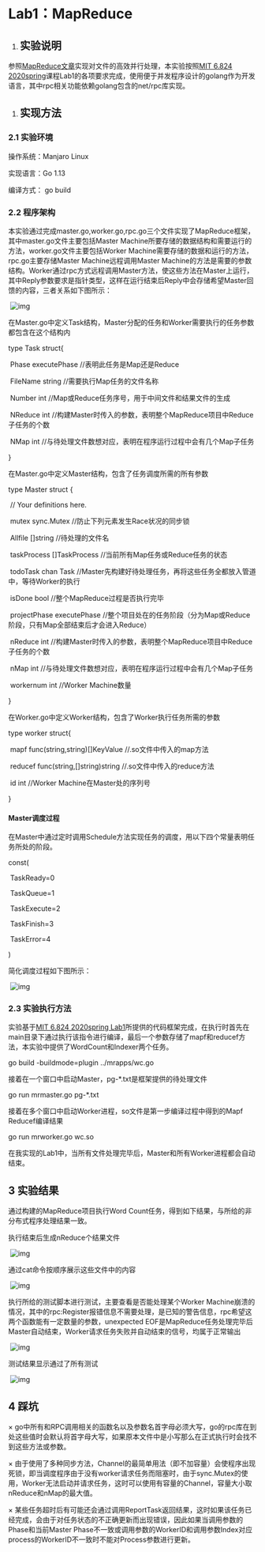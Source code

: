 # **Lab1：MapReduce**

1. ## **实验说明**

参照[MapReduce文章](http://research.google.com/archive/mapreduce-osdi04.pdf)实现对文件的高效并行处理，本实验按照[MIT 6.824 2020spring](http://nil.csail.mit.edu/6.824/2020/schedule.html)课程Lab1的各项要求完成，使用便于并发程序设计的golang作为开发语言，其中rpc相关功能依赖golang包含的net/rpc库实现。

1. ## **实现方法**

### **2.1 实验环境**

操作系统：Manjaro Linux

实现语言：Go 1.13

编译方式： go build

### **2.2 程序架构**

本实验通过完成master.go,worker.go,rpc.go三个文件实现了MapReduce框架，其中master.go文件主要包括Master Machine所要存储的数据结构和需要运行的方法，worker.go文件主要包括Worker Machine需要存储的数据和运行的方法，rpc.go主要存储Master Machine远程调用Master Machine的方法是需要的参数结构。Worker通过rpc方式远程调用Master方法，使这些方法在Master上运行，其中Reply参数要求是指针类型，这样在运行结束后Reply中会存储希望Master回馈的内容，三者关系如下图所示：

​                 ![img](https://docimg7.docs.qq.com/image/4ERnFWghOH2mxUw2f_Gyjw.png?w=746&h=464)        

在Master.go中定义Task结构，Master分配的任务和Worker需要执行的任务参数都包含在这个结构内

type Task struct{

​    Phase executePhase //表明此任务是Map还是Reduce

​    FileName string //需要执行Map任务的文件名称

​    Number int //Map或Reduce任务序号，用于中间文件和结果文件的生成

​    NReduce int //构建Master时传入的参数，表明整个MapReduce项目中Reduce子任务的个数

​    NMap int //与待处理文件数想对应，表明在程序运行过程中会有几个Map子任务

}

在Master.go中定义Master结构，包含了任务调度所需的所有参数

type Master struct {

​    // Your definitions here.

​    mutex sync.Mutex //防止下列元素发生Race状况的同步锁

​    Allfile []string //待处理的文件名

​    taskProcess []TaskProcess //当前所有Map任务或Reduce任务的状态

​    todoTask chan Task //Master先构建好待处理任务，再将这些任务全都放入管道中，等待Worker的执行

​    isDone bool //整个MapReduce过程是否执行完毕

​    projectPhase executePhase //整个项目处在的任务阶段（分为Map或Reduce阶段，只有Map全部结束后才会进入Reduce）

​    nReduce int //构建Master时传入的参数，表明整个MapReduce项目中Reduce子任务的个数

​    nMap int //与待处理文件数想对应，表明在程序运行过程中会有几个Map子任务

​    workernum int //Worker Machine数量

}

在Worker.go中定义Worker结构，包含了Worker执行任务所需的参数



type worker struct{

​    mapf func(string,string)[]KeyValue //.so文件中传入的map方法

​    reducef func(string,[]string)string //.so文件中传入的reduce方法

​    id int //Worker Machine在Master处的序列号

}

#### **Master调度过程**

在Master中通过定时调用Schedule方法实现任务的调度，用以下四个常量表明任务所处的阶段。

const(

​    TaskReady=0 

​    TaskQueue=1

​    TaskExecute=2

​    TaskFinish=3

​    TaskError=4 

)

简化调度过程如下图所示：

​                   ![img](https://docimg10.docs.qq.com/image/_OoZ0umJT7YvjFPB93Gaqg.png?w=593&h=212)        



### **2.3 实验执行方法**

实验基于[MIT 6.824 2020spring Lab1](http://nil.csail.mit.edu/6.824/2020/labs/lab-mr.html)所提供的代码框架完成，在执行时首先在main目录下通过执行该指令进行编译，最后一个参数存储了mapf和reducef方法，本实验中提供了WordCount和Indexer两个任务。

go build -buildmode=plugin ../mrapps/wc.go

接着在一个窗口中启动Master，pg-*.txt是框架提供的待处理文件

go run mrmaster.go pg-*.txt

接着在多个窗口中启动Worker进程，so文件是第一步编译过程中得到的Mapf Reducef编译结果

go run mrworker.go wc.so

在我实现的Lab1中，当所有文件处理完毕后，Master和所有Worker进程都会自动结束。

## **3 实验结果**

通过构建的MapReduce项目执行Word Count任务，得到如下结果，与所给的非分布式程序处理结果一致。

执行结束后生成nReduce个结果文件

​                 ![img](https://docimg1.docs.qq.com/image/15kp1s-kKHGp71fLBYjU1A.png?w=1208&h=144)        

通过cat命令按顺序展示这些文件中的内容

​                 ![img](https://docimg3.docs.qq.com/image/eBXgNFP5hvehaEvjYk-wmA.png?w=1213&h=627)        

执行所给的测试脚本进行测试，主要查看是否能处理某个Worker Machine崩溃的情况，其中的rpc:Register报错信息不需要处理，是已知的警告信息，rpc希望这两个函数能有一定数量的参数，unexpected EOF是MapReduce任务处理完毕后Master自动结束，Worker请求任务失败并自动结束的信号，均属于正常输出

​                 ![img](https://docimg4.docs.qq.com/image/vGdSvph1HeM44DKuxdhJpQ.png?w=1236&h=360)        

测试结果显示通过了所有测试

​                 ![img](https://docimg9.docs.qq.com/image/CIwQjlnLVMVlUO1yraUkPw.png?w=1213&h=592)        

## **4 踩坑**

× go中所有和RPC调用相关的函数名以及参数名首字母必须大写，go的rpc库在到处这些值时会默认将首字母大写，如果原本文件中是小写那么在正式执行时会找不到这些方法或参数。

× 由于使用了多种同步方法，Channel的最简单用法（即不加容量）会使程序出现死锁，即当调度程序由于没有worker请求任务而阻塞时，由于sync.Mutex的使用，Worker无法启动并请求任务，这时可以使用有容量的Channel，容量大小取nReduce和nMap的最大值。

× 某些任务超时后有可能还会通过调用ReportTask返回结果，这时如果该任务已经完成，会由于对任务状态的不正确更新而出现错误，因此如果当调用参数的Phase和当前Master Phase不一致或调用参数的WorkerID和调用参数Index对应process的WorkerID不一致时不能对Process参数进行更新。


